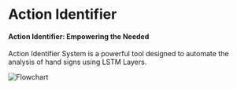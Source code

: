 # Action Identifier

#### Action Identifier: Empowering the Needed

Action Identifier System is a powerful tool designed to automate the analysis of hand signs using LSTM Layers.

![Flowchart](image.png)
